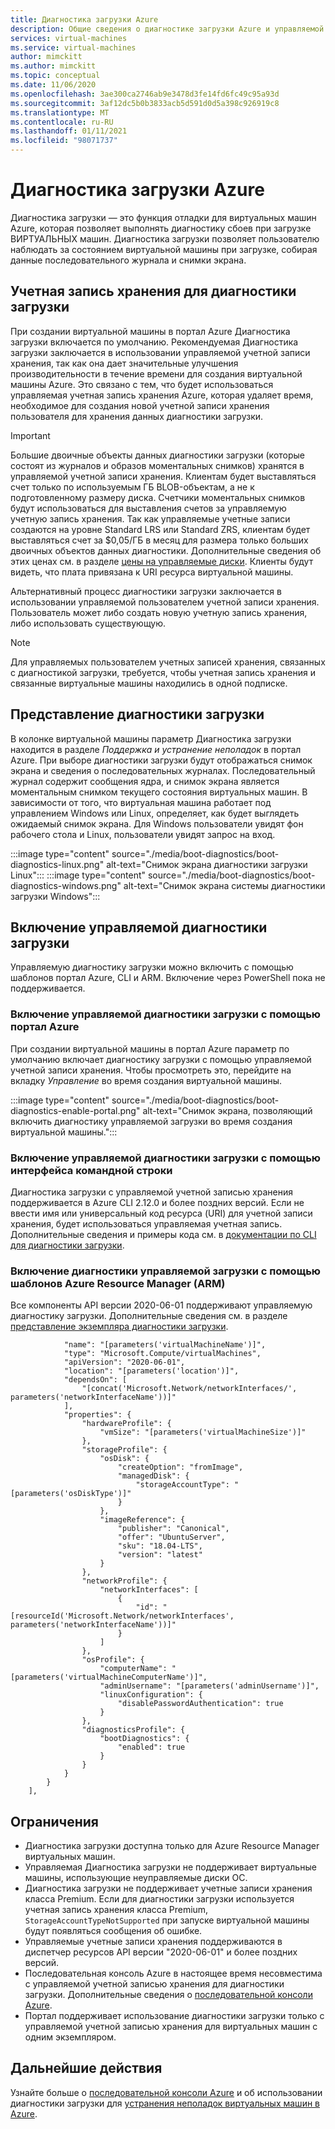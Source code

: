 ```yaml
---
title: Диагностика загрузки Azure
description: Общие сведения о диагностике загрузки Azure и управляемой диагностике загрузки
services: virtual-machines
ms.service: virtual-machines
author: mimckitt
ms.author: mimckitt
ms.topic: conceptual
ms.date: 11/06/2020
ms.openlocfilehash: 3ae300ca2746ab9e3478d3fe14fd6fc49c95a93d
ms.sourcegitcommit: 3af12dc5b0b3833acb5d591d0d5a398c926919c8
ms.translationtype: MT
ms.contentlocale: ru-RU
ms.lasthandoff: 01/11/2021
ms.locfileid: "98071737"
---
```

# <a name="azure-boot-diagnostics"></a>Диагностика загрузки Azure

Диагностика загрузки — это функция отладки для виртуальных машин Azure, которая позволяет выполнять диагностику сбоев при загрузке ВИРТУАЛЬНЫХ машин. Диагностика загрузки позволяет пользователю наблюдать за состоянием виртуальной машины при загрузке, собирая данные последовательного журнала и снимки экрана.

## <a name="boot-diagnostics-storage-account"></a>Учетная запись хранения для диагностики загрузки
При создании виртуальной машины в портал Azure Диагностика загрузки включается по умолчанию. Рекомендуемая Диагностика загрузки заключается в использовании управляемой учетной записи хранения, так как она дает значительные улучшения производительности в течение времени для создания виртуальной машины Azure. Это связано с тем, что будет использоваться управляемая учетная запись хранения Azure, которая удаляет время, необходимое для создания новой учетной записи хранения пользователя для хранения данных диагностики загрузки.

> [!IMPORTANT]
> Большие двоичные объекты данных диагностики загрузки (которые состоят из журналов и образов моментальных снимков) хранятся в управляемой учетной записи хранения. Клиентам будет выставляться счет только по используемым ГБ BLOB-объектам, а не к подготовленному размеру диска. Счетчики моментальных снимков будут использоваться для выставления счетов за управляемую учетную запись хранения. Так как управляемые учетные записи создаются на уровне Standard LRS или Standard ZRS, клиентам будет выставляться счет за $0,05/ГБ в месяц для размера только больших двоичных объектов данных диагностики. Дополнительные сведения об этих ценах см. в разделе [цены на управляемые диски](https://azure.microsoft.com/pricing/details/managed-disks/). Клиенты будут видеть, что плата привязана к URI ресурса виртуальной машины. 

Альтернативный процесс диагностики загрузки заключается в использовании управляемой пользователем учетной записи хранения. Пользователь может либо создать новую учетную запись хранения, либо использовать существующую.
> [!NOTE]
> Для управляемых пользователем учетных записей хранения, связанных с диагностикой загрузки, требуется, чтобы учетная запись хранения и связанные виртуальные машины находились в одной подписке. 



## <a name="boot-diagnostics-view"></a>Представление диагностики загрузки
В колонке виртуальной машины параметр Диагностика загрузки находится в разделе *Поддержка и устранение неполадок* в портал Azure. При выборе диагностики загрузки будут отображаться снимок экрана и сведения о последовательных журналах. Последовательный журнал содержит сообщения ядра, и снимок экрана является моментальным снимком текущего состояния виртуальных машин. В зависимости от того, что виртуальная машина работает под управлением Windows или Linux, определяет, как будет выглядеть ожидаемый снимок экрана. Для Windows пользователи увидят фон рабочего стола и Linux, пользователи увидят запрос на вход.

:::image type="content" source="./media/boot-diagnostics/boot-diagnostics-linux.png" alt-text="Снимок экрана диагностики загрузки Linux":::
:::image type="content" source="./media/boot-diagnostics/boot-diagnostics-windows.png" alt-text="Снимок экрана системы диагностики загрузки Windows":::

## <a name="enable-managed-boot-diagnostics"></a>Включение управляемой диагностики загрузки 
Управляемую диагностику загрузки можно включить с помощью шаблонов портал Azure, CLI и ARM. Включение через PowerShell пока не поддерживается. 

### <a name="enable-managed-boot-diagnostics-using-the-azure-portal"></a>Включение управляемой диагностики загрузки с помощью портал Azure
При создании виртуальной машины в портал Azure параметр по умолчанию включает диагностику загрузки с помощью управляемой учетной записи хранения. Чтобы просмотреть это, перейдите на вкладку *Управление* во время создания виртуальной машины. 

:::image type="content" source="./media/boot-diagnostics/boot-diagnostics-enable-portal.png" alt-text="Снимок экрана, позволяющий включить диагностику управляемой загрузки во время создания виртуальной машины.":::

### <a name="enable-managed-boot-diagnostics-using-cli"></a>Включение управляемой диагностики загрузки с помощью интерфейса командной строки
Диагностика загрузки с управляемой учетной записью хранения поддерживается в Azure CLI 2.12.0 и более поздних версий. Если не ввести имя или универсальный код ресурса (URI) для учетной записи хранения, будет использоваться управляемая учетная запись. Дополнительные сведения и примеры кода см. в [документации по CLI для диагностики загрузки](/cli/azure/vm/boot-diagnostics?preserve-view=true&view=azure-cli-latest).

### <a name="enable-managed-boot-diagnostics-using-azure-resource-manager-arm-templates"></a>Включение диагностики управляемой загрузки с помощью шаблонов Azure Resource Manager (ARM)
Все компоненты API версии 2020-06-01 поддерживают управляемую диагностику загрузки. Дополнительные сведения см. в разделе [представление экземпляра диагностики загрузки](/rest/api/compute/virtualmachines/createorupdate#bootdiagnostics).

```ARM Template
            "name": "[parameters('virtualMachineName')]",
            "type": "Microsoft.Compute/virtualMachines",
            "apiVersion": "2020-06-01",
            "location": "[parameters('location')]",
            "dependsOn": [
                "[concat('Microsoft.Network/networkInterfaces/', parameters('networkInterfaceName'))]"
            ],
            "properties": {
                "hardwareProfile": {
                    "vmSize": "[parameters('virtualMachineSize')]"
                },
                "storageProfile": {
                    "osDisk": {
                        "createOption": "fromImage",
                        "managedDisk": {
                            "storageAccountType": "[parameters('osDiskType')]"
                        }
                    },
                    "imageReference": {
                        "publisher": "Canonical",
                        "offer": "UbuntuServer",
                        "sku": "18.04-LTS",
                        "version": "latest"
                    }
                },
                "networkProfile": {
                    "networkInterfaces": [
                        {
                            "id": "[resourceId('Microsoft.Network/networkInterfaces', parameters('networkInterfaceName'))]"
                        }
                    ]
                },
                "osProfile": {
                    "computerName": "[parameters('virtualMachineComputerName')]",
                    "adminUsername": "[parameters('adminUsername')]",
                    "linuxConfiguration": {
                        "disablePasswordAuthentication": true
                    }
                },
                "diagnosticsProfile": {
                    "bootDiagnostics": {
                        "enabled": true
                    }
                }
            }
        }
    ],

```

## <a name="limitations"></a>Ограничения
- Диагностика загрузки доступна только для Azure Resource Manager виртуальных машин.
- Управляемая Диагностика загрузки не поддерживает виртуальные машины, использующие неуправляемые диски ОС.
- Диагностика загрузки не поддерживает учетные записи хранения класса Premium. Если для диагностики загрузки используется учетная запись хранения класса Premium, `StorageAccountTypeNotSupported` при запуске виртуальной машины будут появляться сообщения об ошибке. 
- Управляемые учетные записи хранения поддерживаются в диспетчер ресурсов API версии "2020-06-01" и более поздних версий.
- Последовательная консоль Azure в настоящее время несовместима с управляемой учетной записью хранения для диагностики загрузки. Дополнительные сведения о [последовательной консоли Azure](./troubleshooting/serial-console-overview.md).
- Портал поддерживает использование диагностики загрузки только с управляемой учетной записью хранения для виртуальных машин с одним экземпляром.

## <a name="next-steps"></a>Дальнейшие действия

Узнайте больше о [последовательной консоли Azure](./troubleshooting/serial-console-overview.md) и об использовании диагностики загрузки для [устранения неполадок виртуальных машин в Azure](./troubleshooting/boot-diagnostics.md).
